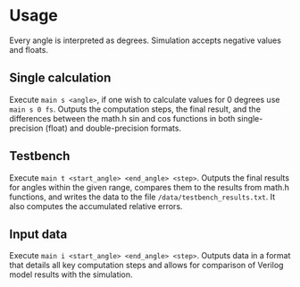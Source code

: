 # Usage
Every angle is interpreted as degrees. Simulation accepts negative values and floats.

## Single calculation
Execute `main s <angle>`, if one wish to calculate values for 0 degrees use `main s 0 fs`. Outputs the computation steps, the final result, and the differences between the math.h sin and cos functions in both single-precision (float) and double-precision formats.

## Testbench
Execute `main t <start_angle> <end_angle> <step>`. Outputs the final results for angles within the given range, compares them to the results from math.h functions, and writes the data to the file `/data/testbench_results.txt`. It also computes the accumulated relative errors.

## Input data
Execute `main i <start_angle> <end_angle> <step>`. Outputs data in a format that details all key computation steps and allows for comparison of Verilog model results with the simulation.